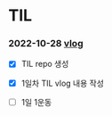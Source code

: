 # TIL
### 2022-10-28 [vlog](https://velog.io/@songe/%ED%94%84%EB%A1%A0%ED%8A%B8%EC%97%94%EB%93%9C-%EB%A1%9C%EB%93%9C%EB%A7%B5)
- [x] TIL repo 생성
- [x] 1일차 TIL vlog 내용 작성
- [ ] 1일 1운동




